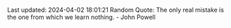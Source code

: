 Last updated: 2024-04-02 18:01:21
Random Quote: The only real mistake is the one from which we learn nothing. - John Powell